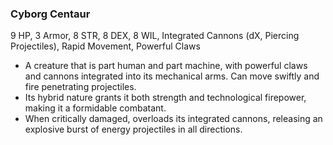 ### Cyborg Centaur
9 HP, 3 Armor, 8 STR, 8 DEX, 8 WIL, Integrated Cannons (dX, Piercing Projectiles), Rapid Movement, Powerful Claws

- A creature that is part human and part machine, with powerful claws and cannons integrated into its mechanical arms. Can move swiftly and fire penetrating projectiles.
- Its hybrid nature grants it both strength and technological firepower, making it a formidable combatant.
- When critically damaged, overloads its integrated cannons, releasing an explosive burst of energy projectiles in all directions.

